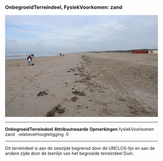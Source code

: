 <div>

### OnbegroeidTerreindeel, FysiekVoorkomen: zand

![](media/image36.jpg)

  --------------------------- --------------------- -----------------
  **OnbegroeidTerreindeel**   **Attribuutwaarde**   **Opmerkingen**
  fysiekVoorkomen             zand                   
  relatieveHoogteligging       0                     
  --------------------------- --------------------- -----------------

Dit terreindeel is aan de zeezijde begrensd door de UNCLOS-lijn en aan
de andere zijde door de teenlijn van het begroeide terreindeel Duin.

</div>
